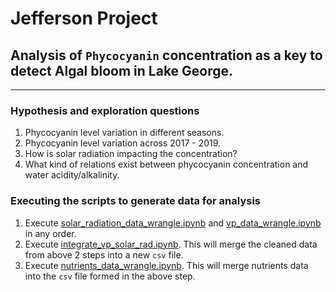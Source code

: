 # Jefferson Project

## Analysis of `Phycocyanin` concentration as a key to detect Algal bloom in Lake George.

<hr>

### Hypothesis and exploration questions
1. Phycocyanin level variation in different seasons.
2. Phycocyanin level variation across 2017 - 2019.
3. How is solar radiation impacting the concentration?
4. What kind of relations exist between phycocyanin concentration and water acidity/alkalinity.

### Executing the scripts to generate data for analysis

1. Execute [solar_radiation_data_wrangle.ipynb](EDA%2Fdata.wrangling%2Fsolar_radiation_data_wrangle.ipynb)
   and [vp_data_wrangle.ipynb](EDA%2Fdata.wrangling%2Fvp_data_wrangle.ipynb) in any order.
2. Execute [integrate_vp_solar_rad.ipynb](EDA%2Fdata.wrangling%2Fintegrate_vp_solar_rad.ipynb). This will merge the cleaned data from above 2 steps into a new `csv` file.
3. Execute [nutrients_data_wrangle.ipynb](EDA%2Fdata.wrangling%2Fnutrients_data_wrangle.ipynb). This will merge nutrients data into the `csv` file formed in the above step.